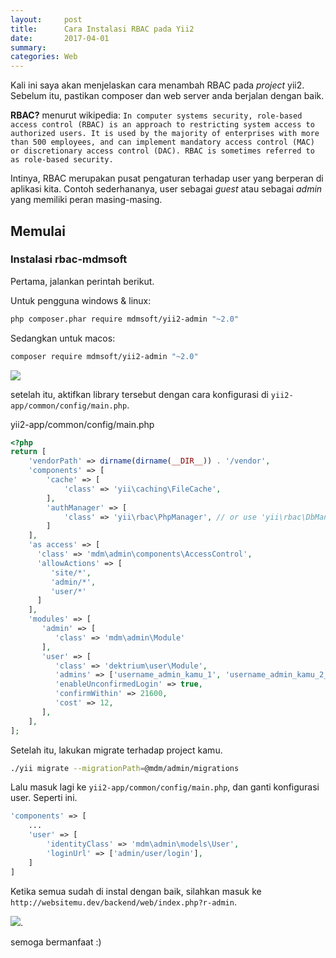 ```yaml
---
layout:     post
title:      Cara Instalasi RBAC pada Yii2
date:       2017-04-01
summary:    
categories: Web
---
```

Kali ini saya akan menjelaskan cara menambah RBAC pada _project_ yii2. Sebelum itu, pastikan composer dan web server anda berjalan dengan baik.

**RBAC?** menurut wikipedia:
`In computer systems security, role-based access control (RBAC) is an approach to restricting system access to authorized users. It is used by the majority of enterprises with more than 500 employees, and can implement mandatory access control (MAC) or discretionary access control (DAC). RBAC is sometimes referred to as role-based security.`

Intinya, RBAC merupakan pusat pengaturan terhadap user yang berperan di aplikasi kita. Contoh sederhananya, user sebagai _guest_ atau sebagai _admin_ yang memiliki peran masing-masing.

## Memulai

### Instalasi rbac-mdmsoft

Pertama, jalankan perintah berikut.

Untuk pengguna windows & linux:
```bash
php composer.phar require mdmsoft/yii2-admin "~2.0"
```

Sedangkan untuk macos:
```bash
composer require mdmsoft/yii2-admin "~2.0"
```

![](gambar)

setelah itu, aktifkan library tersebut dengan cara konfigurasi di `yii2-app/common/config/main.php`.

yii2-app/common/config/main.php

```php
<?php
return [
    'vendorPath' => dirname(dirname(__DIR__)) . '/vendor',
    'components' => [
        'cache' => [
            'class' => 'yii\caching\FileCache',
        ],
        'authManager' => [
            'class' => 'yii\rbac\PhpManager', // or use 'yii\rbac\DbManager'
        ]
    ],
    'as access' => [
      'class' => 'mdm\admin\components\AccessControl',
      'allowActions' => [
         'site/*',
         'admin/*',
         'user/*'
      ]
    ],
    'modules' => [
       'admin' => [
          'class' => 'mdm\admin\Module'
       ],
       'user' => [
          'class' => 'dektrium\user\Module',
          'admins' => ['username_admin_kamu_1', 'username_admin_kamu_2_jika_lebih_satu'],
          'enableUnconfirmedLogin' => true,
          'confirmWithin' => 21600,
          'cost' => 12,
       ],
    ],
];
```

Setelah itu, lakukan migrate terhadap project kamu.

```bash
./yii migrate --migrationPath=@mdm/admin/migrations
```

Lalu masuk lagi ke `yii2-app/common/config/main.php`, dan ganti konfigurasi user.
Seperti ini.

```php
'components' => [
    ...
    'user' => [
        'identityClass' => 'mdm\admin\models\User',
        'loginUrl' => ['admin/user/login'],
    ]
]
```

Ketika semua sudah di instal dengan baik, silahkan masuk ke `http://websitemu.dev/backend/web/index.php?r-admin`.

![](gambar).

semoga bermanfaat :)
